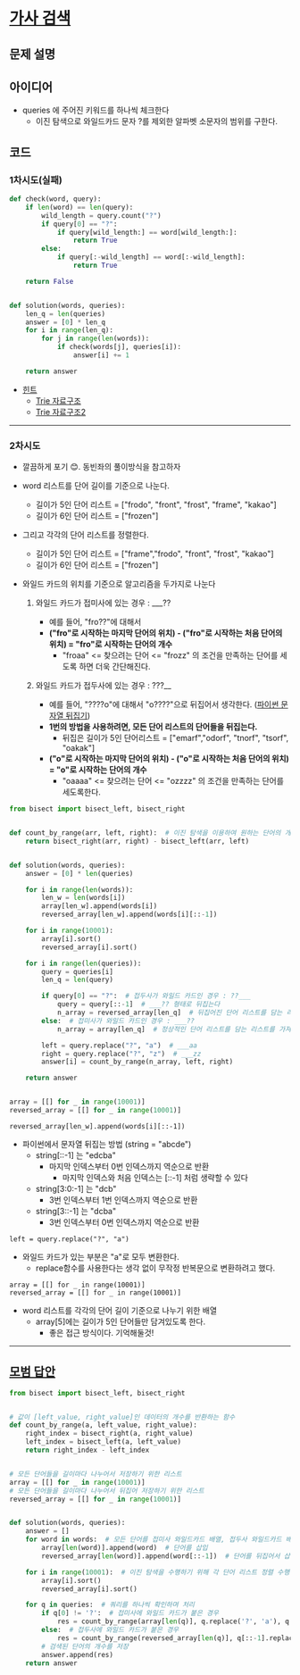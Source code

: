 # [가사 검색](https://programmers.co.kr/learn/courses/30/lessons/60060)

## 문제 설명

## 아이디어

* queries 에 주어진 키워드를 하나씩 체크한다
    * 이진 탐색으로 와일드카드 문자 ?를 제외한 알파벳 소문자의 범위를 구한다.

## 코드

### 1차시도(실패)

```python
def check(word, query):
    if len(word) == len(query):
        wild_length = query.count("?")
        if query[0] == "?":
            if query[wild_length:] == word[wild_length:]:
                return True
        else:
            if query[:-wild_length] == word[:-wild_length]:
                return True

    return False


def solution(words, queries):
    len_q = len(queries)
    answer = [0] * len_q
    for i in range(len_q):
        for j in range(len(words)):
            if check(words[j], queries[i]):
                answer[i] += 1

    return answer
```

* [힌트](https://programmers.co.kr/questions/10218)
    * [Trie 자료구조](https://hooongs.tistory.com/28)
    * [Trie 자료구조2](https://velog.io/@gojaegaebal/210126-%EA%B0%9C%EB%B0%9C%EC%9D%BC%EC%A7%8050%EC%9D%BC%EC%B0%A8-%ED%8A%B8%EB%9D%BC%EC%9D%B4Trie-%EC%95%8C%EA%B3%A0%EB%A6%AC%EC%A6%98-%EA%B0%9C%EB%85%90-%EB%B0%8F-%ED%8C%8C%EC%9D%B4%EC%8D%AC%EC%97%90%EC%84%9C-%EA%B5%AC%ED%98%84%ED%95%98%EA%B8%B0feat.-Class)

---

### 2차시도

* 깔끔하게 포기 😊. 동빈좌의 풀이방식을 참고하자

* word 리스트를 단어 길이를 기준으로 나눈다.
    * 길이가 5인 단어 리스트 = ["frodo", "front", "frost", "frame", "kakao"]
    * 길이가 6인 단어 리스트 = ["frozen"]


* 그리고 각각의 단어 리스트를 정렬한다.
    * 길이가 5인 단어 리스트 = ["frame","frodo", "front", "frost", "kakao"]
    * 길이가 6인 단어 리스트 = ["frozen"]


* 와일드 카드의 위치를 기준으로 알고리즘을 두가지로 나눈다
    1. 와일드 카드가 접미사에 있는 경우 : ___??
        * 예를 들어, "fro??"에 대해서
        * **("fro"로 시작하는 마지막 단어의 위치) - ("fro"로 시작하는 처음 단어의 위치) = "fro"로 시작하는 단어의 개수**
            * "froaa" <= 찾으려는 단어 <= "frozz" 의 조건을 만족하는 단어를 세도록 하면 더욱 간단해진다.

    2. 와일드 카드가 접두사에 있는 경우 : ???__
        * 예를 들어, "????o"에 대해서 "o????"으로 뒤집어서 생각한다. ([파이썬 문자열 뒤집기](https://itholic.github.io/python-reverse-string/))
        * **1번의 방법을 사용하려면, 모든 단어 리스트의 단어들을 뒤집는다.**
            * 뒤집은 길이가 5인 단어리스트 = ["emarf","odorf", "tnorf", "tsorf", "oakak"]
        * **("o"로 시작하는 마지막 단어의 위치) - ("o"로 시작하는 처음 단어의 위치) = "o"로 시작하는 단어의 개수**
            * "oaaaa" <= 찾으려는 단어 <= "ozzzz" 의 조건을 만족하는 단어를 세도록한다.

```python
from bisect import bisect_left, bisect_right


def count_by_range(arr, left, right):  # 이진 탐색을 이용하여 원하는 단어의 개수를 센다
    return bisect_right(arr, right) - bisect_left(arr, left)


def solution(words, queries):
    answer = [0] * len(queries)

    for i in range(len(words)):
        len_w = len(words[i])
        array[len_w].append(words[i])
        reversed_array[len_w].append(words[i][::-1])

    for i in range(10001):
        array[i].sort()
        reversed_array[i].sort()

    for i in range(len(queries)):
        query = queries[i]
        len_q = len(query)

        if query[0] == "?":  # 접두사가 와일드 카드인 경우 : ??___
            query = query[::-1]  # ___?? 형태로 뒤집는다
            n_array = reversed_array[len_q]  # 뒤집어진 단어 리스트를 담는 리스트를 가져온다
        else:  # 접미사가 와일드 카드인 경우 : ___??
            n_array = array[len_q]  # 정상적인 단어 리스트를 담는 리스트를 가져온다

        left = query.replace("?", "a")  # ___aa
        right = query.replace("?", "z")  # ___zz
        answer[i] = count_by_range(n_array, left, right)

    return answer


array = [[] for _ in range(10001)]
reversed_array = [[] for _ in range(10001)]
```

`reversed_array[len_w].append(words[i][::-1])`

* 파이썬에서 문자열 뒤집는 방법 (string = "abcde")
    * string[::-1] 는 "edcba"
        * 마지막 인덱스부터 0번 인덱스까지 역순으로 반환
            * 마지막 인덱스와 처음 인덱스는 [::-1] 처럼 생략할 수 있다
    * string[3:0:-1] 는 "dcb"
        * 3번 인덱스부터 1번 인덱스까지 역순으로 반환
    * string[3::-1] 는 "dcba"
        * 3번 인덱스부터 0번 인덱스까지 역순으로 반환

`left = query.replace("?", "a")`

* 와일드 카드가 있는 부분은 "a"로 모두 변환한다.
    * replace함수를 사용한다는 생각 없이 무작정 반복문으로 변환하려고 했다.

```
array = [[] for _ in range(10001)]
reversed_array = [[] for _ in range(10001)]
```

* word 리스트를 각각의 단어 길이 기준으로 나누기 위한 배열
    * array[5]에는 길이가 5인 단어들만 담겨있도록 한다.
        * 좋은 접근 방식이다. 기억해둘것!

---

## [모범 답안](https://github.com/ndb796/python-for-coding-test/blob/master/15/4.py)

```python
from bisect import bisect_left, bisect_right


# 값이 [left_value, right_value]인 데이터의 개수를 반환하는 함수
def count_by_range(a, left_value, right_value):
    right_index = bisect_right(a, right_value)
    left_index = bisect_left(a, left_value)
    return right_index - left_index


# 모든 단어들을 길이마다 나누어서 저장하기 위한 리스트
array = [[] for _ in range(10001)]
# 모든 단어들을 길이마다 나누어서 뒤집어 저장하기 위한 리스트
reversed_array = [[] for _ in range(10001)]


def solution(words, queries):
    answer = []
    for word in words:  # 모든 단어를 접미사 와일드카드 배열, 접두사 와일드카드 배열에 각각 삽입
        array[len(word)].append(word)  # 단어를 삽입
        reversed_array[len(word)].append(word[::-1])  # 단어를 뒤집어서 삽입

    for i in range(10001):  # 이진 탐색을 수행하기 위해 각 단어 리스트 정렬 수행
        array[i].sort()
        reversed_array[i].sort()

    for q in queries:  # 쿼리를 하나씩 확인하며 처리
        if q[0] != '?':  # 접미사에 와일드 카드가 붙은 경우
            res = count_by_range(array[len(q)], q.replace('?', 'a'), q.replace('?', 'z'))
        else:  # 접두사에 와일드 카드가 붙은 경우
            res = count_by_range(reversed_array[len(q)], q[::-1].replace('?', 'a'), q[::-1].replace('?', 'z'))
        # 검색된 단어의 개수를 저장
        answer.append(res)
    return answer
```